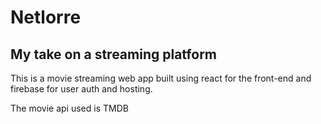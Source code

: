 # Netlorre

## My take on a streaming platform

This is a movie streaming web app built using react for the front-end and firebase for user auth and hosting.

The movie api used is TMDB
